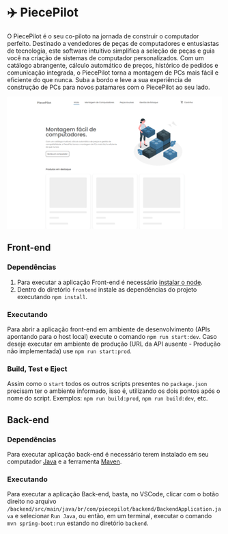 # ✈️ PiecePilot

O PiecePilot é o seu co-piloto na jornada de construir o computador perfeito. Destinado a vendedores de peças de computadores e entusiastas de tecnologia, este software intuitivo simplifica a seleção de peças e guia você na criação de sistemas de computador personalizados. Com um catálogo abrangente, cálculo automático de preços, histórico de pedidos e comunicação integrada, o PiecePilot torna a montagem de PCs mais fácil e eficiente do que nunca. Suba a bordo e leve a sua experiência de construção de PCs para novos patamares com o PiecePilot ao seu lado.

<img src="./image.png" width=612.5>

## Front-end

### Dependências

1. Para executar a aplicação Front-end é necessário [instalar o node](https://nodejs.org/en/download).
2. Dentro do diretório `frontend` instale as dependências do projeto executando `npm install`.

### Executando

Para abrir a aplicação front-end em ambiente de desenvolvimento (APIs apontando para o host local) execute o comando `npm run start:dev`. Caso deseje executar em ambiente de produção (URL da API ausente - Produção não implementada) use `npm run start:prod`.

### Build, Test e Eject

Assim como o `start` todos os outros scripts presentes no `package.json` precisam ter o ambiente informado, isso é, utilizando os dois pontos após o nome do script. Exemplos: `npm run build:prod`, `npm run build:dev`, etc.

## Back-end

### Dependências

Para executar aplicação back-end é necessário terem instalado em seu computador [Java](https://www.java.com/pt-BR/download/) e a ferramenta [Maven](https://maven.apache.org/install.html).

### Executando

Para executar a aplicação Back-end, basta, no VSCode, clicar com o botão direito no arquivo `/backend/src/main/java/br/com/piecepilot/backend/BackendApplication.java` e selecionar `Run Java`, ou então, em um terminal, executar o comando `mvn spring-boot:run` estando no diretório `backend`.
